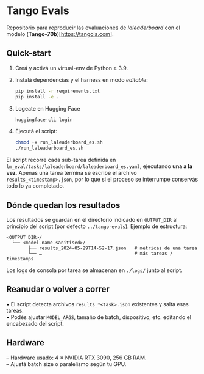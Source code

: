 # Tango Evals

Repositorio para reproducir las evaluaciones de *laleaderboard* con el modelo (**Tango-70b**)[https://tangoia.com].


## Quick-start

1. Creá y activá un virtual-env de Python ≥ 3.9.  
2. Instalá dependencias y el harness en modo *editable*:

   ```bash
   pip install -r requirements.txt
   pip install -e .
   ```

3. Logeate en Hugging Face

   ```bash
   huggingface-cli login
   ```

4. Ejecutá el script:

   ```bash
   chmod +x run_laleaderboard_es.sh
   ./run_laleaderboard_es.sh
   ```

El script recorre cada sub-tarea definida en
`lm_eval/tasks/laleaderboard/laleaderboard_es.yaml`, ejecutando **una a la vez**. Apenas una tarea termina se escribe el archivo `results_<timestamp>.json`, por lo que si el proceso se interrumpe conservás todo lo ya completado.

## Dónde quedan los resultados

Los resultados se guardan en el directorio indicado en `OUTPUT_DIR` al principio del script (por defecto `../tango-evals`). Ejemplo de estructura:

```
<OUTPUT_DIR>/
  └── <model-name-sanitised>/
        ├── results_2024-05-29T14-52-17.json   # métricas de una tarea
        └── …                                  # más tareas / timestamps
```

Los logs de consola por tarea se almacenan en `./logs/` junto al script.

## Reanudar o volver a correr

• El script detecta archivos `results_*<task>.json` existentes y salta esas tareas.  
• Podés ajustar `MODEL_ARGS`, tamaño de batch, dispositivo, etc. editando el encabezado del script.

## Hardware

– Hardware usado: 4 × NVIDIA RTX 3090, 256 GB RAM.  
– Ajustá batch size o paralelismo según tu GPU.

